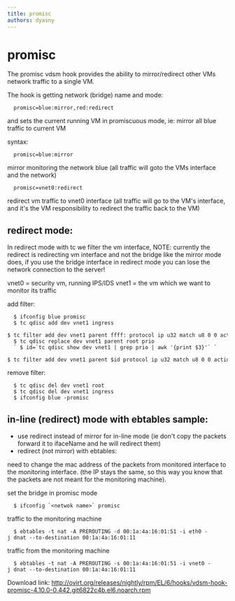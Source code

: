 ```yaml
---
title: promisc
authors: dyasny
---
```


# promisc

The promisc vdsm hook provides the ability to mirror/redirect other VMs network traffic to a single VM.

The hook is getting network (bridge) name and mode:

      promisc=blue:mirror,red:redirect 

and sets the current running VM in promiscuous mode, ie: mirror all blue traffic to current VM

syntax:

      promisc=blue:mirror

mirror monitoring the network blue (all traffic will goto the VMs interface and the network)

      promisc=vnet0:redirect

redirect vm traffic to vnet0 interface (all traffic will go to the VM's interface, and it's the VM responsibility to redirect the traffic back to the VM)

## redirect mode:

In redirect mode with tc we filter the vm interface, NOTE: currently the redirect is redirecting vm interface and not the bridge like the mirror mode does, if you use the bridge interface in redirect mode you can lose the network connection to the server!

vnet0 = security vm, running IPS/IDS vnet1 = the vm which we want to monitor its traffic

add filter:

      $ ifconfig blue promisc
      $ tc qdisc add dev vnet1 ingress
      $ tc filter add dev vnet1 parent ffff: protocol ip u32 match u8 0 0 action mirred egress redirect dev vnet0
      $ tc qdisc replace dev vnet1 parent root prio
      ` $ id=`tc qdisc show dev vnet1 | grep prio | awk '{print $3}'` `
      $ tc filter add dev vnet1 parent $id protocol ip u32 match u8 0 0 action mirred egress redirect dev vnet0

remove filter:

      $ tc qdisc del dev vnet1 root
      $ tc qdisc del dev vnet1 ingress
      $ ifconfig blue -promisc

## in-line (redirect) mode with ebtables sample:

*   use redirect instead of mirror for in-line mode (ie don't copy the packets forward it to ifaceName and he will redirect them)
*   redirect (not mirror) with ebtables:

need to change the mac address of the packets from monitored interface to the monitoring interface. (the IP stays the same, so this way you know that the packets are not meant for the monitoring machine).

set the bridge in promisc mode

      $ ifconfig `<netwok name>` promisc

traffic to the monitoring machine

      $ ebtables -t nat -A PREROUTING -d 00:1a:4a:16:01:51 -i eth0 -j dnat --to-destination 00:1a:4a:16:01:11

traffic from the monitoring machine

      $ ebtables -t nat -A PREROUTING -s 00:1a:4a:16:01:51 -i vnet0 -j dnat --to-destination 00:1a:4a:16:01:11

Download link: <http://ovirt.org/releases/nightly/rpm/EL/6/hooks/vdsm-hook-promisc-4.10.0-0.442.git6822c4b.el6.noarch.rpm>
